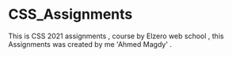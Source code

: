 # CSS_Assignments
This is CSS 2021 assignments , course by Elzero web school , this Assignments was created by me 'Ahmed Magdy' .
